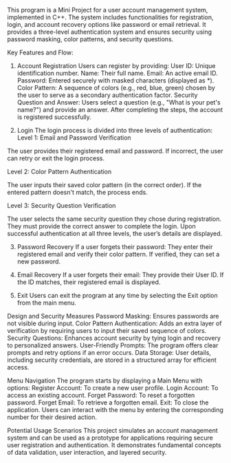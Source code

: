This program is a Mini Project for a user account management system, implemented in C++. The system includes functionalities for registration, login, and account recovery options like password or email retrieval. It provides a three-level authentication system and ensures security using password masking, color patterns, and security questions.

Key Features and Flow:
1. Account Registration
Users can register by providing:
User ID: Unique identification number.
Name: Their full name.
Email: An active email ID.
Password: Entered securely with masked characters (displayed as *).
Color Pattern: A sequence of colors (e.g., red, blue, green) chosen by the user to serve as a secondary authentication factor.
Security Question and Answer: Users select a question (e.g., "What is your pet's name?") and provide an answer.
After completing the steps, the account is registered successfully.

2. Login
The login process is divided into three levels of authentication:
Level 1: Email and Password Verification

The user provides their registered email and password.
If incorrect, the user can retry or exit the login process.

Level 2: Color Pattern Authentication

The user inputs their saved color pattern (in the correct order).
If the entered pattern doesn't match, the process ends.

Level 3: Security Question Verification

The user selects the same security question they chose during registration.
They must provide the correct answer to complete the login.
Upon successful authentication at all three levels, the user’s details are displayed.

3. Password Recovery
If a user forgets their password:
They enter their registered email and verify their color pattern.
If verified, they can set a new password.

4. Email Recovery
If a user forgets their email:
They provide their User ID.
If the ID matches, their registered email is displayed.

5. Exit
Users can exit the program at any time by selecting the Exit option from the main menu.

Design and Security Measures
Password Masking: Ensures passwords are not visible during input.
Color Pattern Authentication: Adds an extra layer of verification by requiring users to input their saved sequence of colors.
Security Questions: Enhances account security by tying login and recovery to personalized answers.
User-Friendly Prompts: The program offers clear prompts and retry options if an error occurs.
Data Storage: User details, including security credentials, are stored in a structured array for efficient access.

Menu Navigation
The program starts by displaying a Main Menu with options:
Register Account: To create a new user profile.
Login Account: To access an existing account.
Forget Password: To reset a forgotten password.
Forget Email: To retrieve a forgotten email.
Exit: To close the application.
Users can interact with the menu by entering the corresponding number for their desired action.

Potential Usage Scenarios
This project simulates an account management system and can be used as a prototype for applications requiring secure user registration and authentication. It demonstrates fundamental concepts of data validation, user interaction, and layered security.
